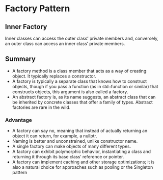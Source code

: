 # Factory Pattern

## Inner Factory

Inner classes can access the outer class’ private members and, conversely, an outer class can access an inner class’ private members.

## Summary

- A factory method is a class member that acts as a way of creating object. It typically replaces a constructor.
- A factory is typically a separate class that knows how to construct objects, though if you pass a function (as in std::function or similar) that constructs objects, this argument is also called a factory.
- An abstract factory is, as its name suggests, an abstract class that can be inherited by concrete classes that offer a family of types. Abstract factories are rare in the wild.

### Advantage

- A factory can say no, meaning that instead of actually returning an object it can return, for example, a nullptr.
- Naming is better and unconstrained, unlike constructor name.
- A single factory can make objects of many different types.
- A factory can exhibit polymorphic behavior, instantiating a class and returning it through its base class’ reference or pointer.
- A factory can implement caching and other storage optimizations; it is also a natural choice for approaches such as pooling or the Singleton pattern
